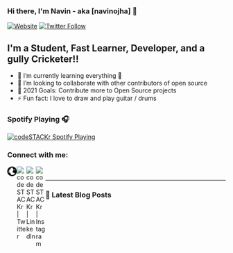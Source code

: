 ### Hi there, I'm Navin - aka [navinojha] 👋

[![Website](https://img.shields.io/website?label=navinOjha.com&style=for-the-badge&url=https%3A%2F%2Fcodestackr.com)](https://navinojha.github.io/Navin-Portfolio/NavinOjha.html)
[![Twitter Follow](https://img.shields.io/twitter/follow/navinojha?color=1DA1F2&logo=twitter&style=for-the-badge)](https://twitter.com/Navinojha10)

## I'm a Student, Fast Learner, Developer, and a gully Cricketer!!

- 🌱 I’m currently learning everything 🤣
- 👯 I’m looking to collaborate with other contributors of open source
- 🥅 2021 Goals: Contribute more to Open Source projects
- ⚡ Fun fact: I love to draw and play guitar / drums

### Spotify Playing 🎧

[<img src="https://now-playing-codestackr.vercel.app/api/spotify-playing" alt="codeSTACKr Spotify Playing" width="350" />](https://open.spotify.com/user/swyqyimdc12jajde4vpwd2x1b)

### Connect with me:

[<img align="left" alt="codeSTACKr.com" width="22px" src="https://raw.githubusercontent.com/iconic/open-iconic/master/svg/globe.svg" />]()
[<img align="left" alt="codeSTACKr | Twitter" width="22px" src="https://cdn.jsdelivr.net/npm/simple-icons@v3/icons/twitter.svg" />]()
[<img align="left" alt="codeSTACKr | LinkedIn" width="22px" src="https://cdn.jsdelivr.net/npm/simple-icons@v3/icons/linkedin.svg" />]()
[<img align="left" alt="codeSTACKr | Instagram" width="22px" src="https://cdn.jsdelivr.net/npm/simple-icons@v3/icons/instagram.svg" />]()

<br />

---

### 📕 Latest Blog Posts
